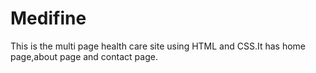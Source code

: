 # Medifine
This is the multi page health care site using HTML and CSS.It has home page,about page and contact page.
